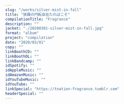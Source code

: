 ```yaml
---
slug: "/works/silver-mist-in-fall"
title: "狭霧の円転自在たればこそ"
compilationTitle: "Fragrance"
description: ""
jacket: "./20200301-silver-mist-in-fall.jpg"
format: "album"
project: "compilation"
date: "2020/03/01"
copy: ""
linkBoothCD: ""
linkBoothDL: ""
linkBandcamp: ""
idSpotify: ""
idAppleMusic: ""
idAmazonMusic: ""
idYouTubeMusic: ""
idYouTube: ""
linkSpecial: "https://tnation-fragrance.tumblr.com"
headerSpecial: ""
---
```

